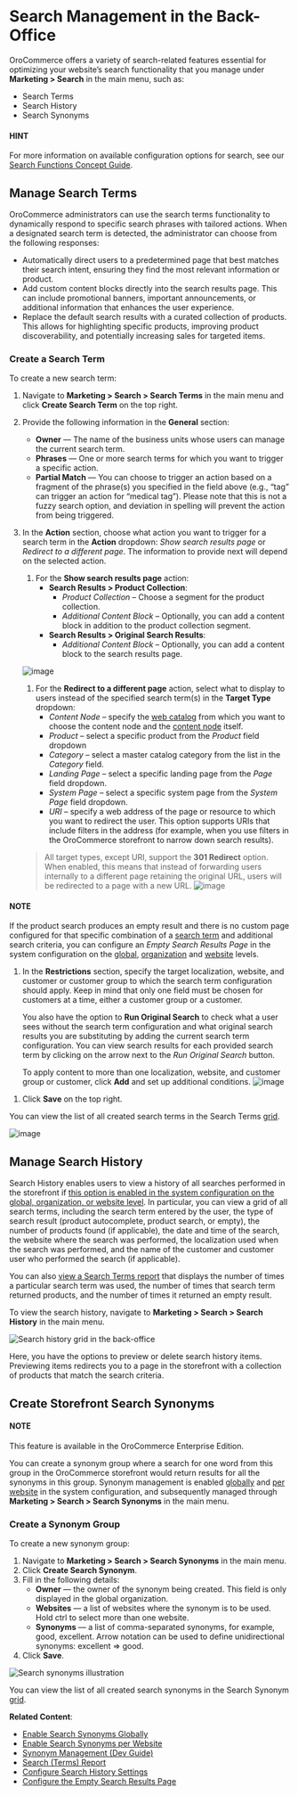 # Search Management in the Back-Office

OroCommerce offers a variety of search-related features essential for optimizing your website’s search functionality that you manage under **Marketing > Search** in the main menu, such as:

* Search Terms
* Search History
* Search Synonyms

#### HINT
For more information on available configuration options for search, see our [Search Functions Concept Guide](../../../concept-guides/catalog-promotions/search/index.md#user-guide-getting-started-search).

<a id="user-guide-search-search-terms"></a>

## Manage Search Terms

OroCommerce administrators can use the search terms functionality to dynamically respond to specific search phrases with tailored actions. When a designated search term is detected, the administrator can choose from the following responses:

* Automatically direct users to a predetermined page that best matches their search intent, ensuring they find the most relevant information or product.
* Add custom content blocks directly into the search results page. This can include promotional banners, important announcements, or additional information that enhances the user experience.
* Replace the default search results with a curated collection of products. This allows for highlighting specific products, improving product discoverability, and potentially increasing sales for targeted items.

### Create a Search Term

To create a new search term:

1. Navigate to **Marketing > Search > Search Terms** in the main menu and click **Create Search Term** on the top right.
2. Provide the following information in the **General** section:
   * **Owner** — The name of the business units whose users can manage the current search term.
   * **Phrases** — One or more search terms for which you want to trigger a specific action.
   * **Partial Match** — You can choose to trigger an action based on a fragment of the phrase(s) you specified in the field above (e.g., “tag” can trigger an action for “medical tag”). Please note that this is not a fuzzy search option, and deviation in spelling will prevent the action from being triggered.
3. In the **Action** section, choose what action you want to trigger for a search term in the **Action** dropdown: *Show search results page* or *Redirect to a different page*. The information to provide next will depend on the selected action.
   1. For the **Show search results page** action:
      * **Search Results > Product Collection**:
        * *Product Collection* – Choose a segment for the product collection.
        * *Additional Content Block* –  Optionally, you can add a content block in addition to the product collection segment.
      * **Search Results > Original Search Results**:
        * *Additional Content Block* –  Optionally, you can add a content block to the search results page.

   ![image](user/img/marketing/search/search-term-search-results.png)
   1. For the **Redirect to a different page** action, select what to display to users instead of the specified search term(s) in the **Target Type** dropdown:
      * *Content Node* – specify the [web catalog](../web-catalogs/index.md#user-guide-web-catalog) from which you want to choose the content node and the [content node](../web-catalogs/edit-content-tree/content-variants.md#user-guide-marketing-web-catalog-content-variant) itself.
      * *Product* – select a specific product from the *Product* field dropdown
      * *Category* – select a master catalog category from the list in the *Category* field.
      * *Landing Page* – select a specific landing page from the *Page* field dropdown.
      * *System Page* – select a specific system page from the *System Page* field dropdown.
      * *URI* – specify a web address of the page or resource to which you want to redirect the user. This option supports URIs that include filters in the address (for example, when you use filters in the OroCommerce storefront to narrow down search results).

   > All target types, except URI, support the **301 Redirect** option. When enabled, this means that instead of forwarding users internally to a different page retaining the original URL, users will be redirected to a page with a new URL.
   ![image](user/img/marketing/search/search-term-redirect.png)

#### NOTE
If the product search produces an empty result and there is no custom page configured for that specific combination of a [search term](#user-guide-search-search-terms) and additional search criteria, you can configure an *Empty Search Results Page* in the system configuration on the [global](../../system/configuration/commerce/search/search-terms.md#configuration-guide-commerce-configuration-search-empty-search-results-global), [organization](../../system/user-management/organizations/org-configuration/commerce/search/org-search-terms.md#configuration-guide-commerce-configuration-search-empty-page-results-org) and [website](../../system/websites/web-configuration/commerce/search/website-search-terms.md#configuration-guide-commerce-configuration-search-empty-page-results-website) levels.

1. In the **Restrictions** section, specify the target localization, website, and customer or customer group to which the search term configuration should apply. Keep in mind that only one field must be chosen for customers at a time, either a customer group or a customer.

   You also have the option to **Run Original Search** to check what a user sees without the search term configuration and what original search results you are substituting by adding the current search term configuration. You can view search results for each provided search term by clicking on the arrow next to the *Run Original Search* button.

   To apply content to more than one localization, website, and customer group or customer, click **Add** and set up additional conditions.
   ![image](user/img/marketing/search/search-term-original-search-check.png)

<a id="user-guide-search-search-history"></a>
1. Click **Save** on the top right.

You can view the list of all created search terms in the Search Terms [grid](../../getting-started/information-management/index.md#user-guide-data-management-basics).

![image](user/img/marketing/search/search-terms-grid.png)

## Manage Search History

Search History enables users to view a history of all searches performed in the storefront if [this option is enabled in the system configuration on the global, organization, or website level](../../system/configuration/commerce/search/search-terms.md#configuration-guide-commerce-configuration-search-history). In particular, you can view a grid of all search terms, including the search term entered by the user, the type of search result (product autocomplete, product search, or empty), the number of products found (if applicable), the date and time of the search, the website where the search was performed, the localization used when the search was performed, and the name of the customer and customer user who performed the search (if applicable).

You can also [view a Search Terms report](../../reports-segments/reports/search-report.md#user-guide-search-terms-report) that displays the number of times a particular search term was used, the number of times that search term returned products, and the number of times it returned an empty result.

To view the search history, navigate to **Marketing > Search > Search History** in the main menu.

![Search history grid in the back-office](user/img/marketing/search/search-items-grid.png)

Here, you have the options to preview or delete search history items. Previewing items redirects you to a page in the storefront with a collection of products that match the search criteria.

<a id="user-guide-search-synonyms"></a>

## Create Storefront Search Synonyms

#### NOTE
This feature is available in the OroCommerce Enterprise Edition.

You can create a synonym group where a search for one word from this group in the OroCommerce storefront would return results for all the synonyms in this group. Synonym management is enabled [globally](../../system/configuration/commerce/search/search-synonyms.md#configuration-guide-commerce-search-synonyms) and [per website](../../system/websites/web-configuration/commerce/search/website-search-synonyms.md#configuration-website-commerce-search-synonyms) in the system configuration, and subsequently managed through **Marketing > Search > Search Synonyms** in the main menu.

### Create a Synonym Group

To create a new synonym group:

1. Navigate to **Marketing > Search > Search Synonyms** in the main menu.
2. Click **Create Search Synonym**.
3. Fill in the following details:
   * **Owner** — the owner of the synonym being created. This field is only displayed in the global organization.
   * **Websites** — a list of websites where the synonym is to be used. Hold ctrl to select more than one website.
   * **Synonyms** — a list of comma-separated synonyms, for example, good, excellent. Arrow notation can be used to define unidirectional synonyms: excellent => good.
4. Click **Save**.

![Search synonyms illustration](user/img/concept-guides/search/search-synonyms-storefront.png)

You can view the list of all created search synonyms in the Search Synonym [grid](../../getting-started/information-management/index.md#user-guide-data-management-basics).

**Related Content**:

* [Enable Search Synonyms Globally](../../system/configuration/commerce/search/search-synonyms.md#configuration-guide-commerce-search-synonyms)
* [Enable Search Synonyms per Website](../../system/websites/web-configuration/commerce/search/website-search-synonyms.md#configuration-website-commerce-search-synonyms)
* [Synonym Management (Dev Guide)](../../../../bundles/commerce/WebsiteElasticSearchBundle/synonym-management.md#bundle-docs-commerce-website-elasticsearch-bundle-synonyms)
* [Search (Terms) Report](../../reports-segments/reports/search-report.md#user-guide-search-terms-report)
* [Configure Search History Settings](../../system/configuration/commerce/search/search-terms.md#configuration-guide-commerce-configuration-search-history)
* [Configure the Empty Search Results Page](../../system/configuration/commerce/search/search-terms.md#configuration-guide-commerce-configuration-search-empty-search-results-global)
